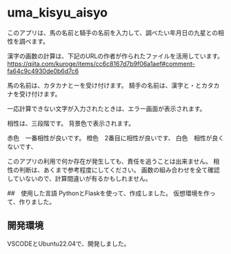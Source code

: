 # uma_kisyu_aisyo
このアプリは、馬の名前と騎手の名前を入力して、調べたい年月日の九星との相性を調べます。

漢字の画数の計算は、下記のURLの作者が作られたファイルを活用しています。
https://qiita.com/kuroge/items/cc6c8167d7b9f06a1aef#comment-fa64c9c4930de0b6d7c6

馬の名前は、カタカナとーを受け付けます。
騎手の名前は、漢字と・とカタカナを受け付けます。

一応計算できない文字が入力されたときは、エラー画面が表示されます。

相性は、三段階です。
背景色で表示されます。

赤色　一番相性が良いです。
橙色　2番目に相性が良いです、
白色　相性が良くないです、

このアプリの利用で何か存在が発生しても、責任を追うことは出来ません。
相性の判断は、あくまで参考程度にしてください。
画数の組み合わせを全て確認していないので、計算間違いが有るかもしれません。

##　使用した言語
PythonとFlaskを使って、作成しました。
仮想環境を作って、作りました。

## 開発環境
VSCODEとUbuntu22.04で、開発しました。
